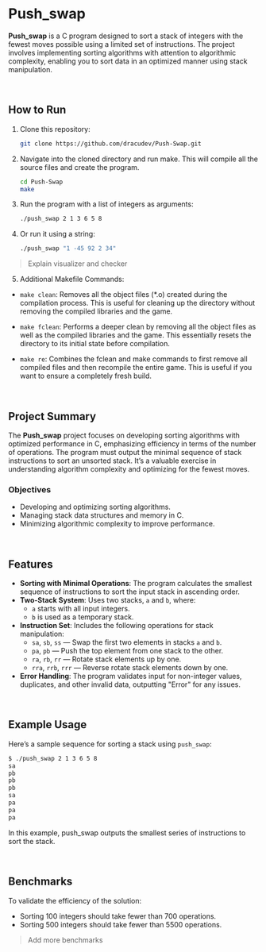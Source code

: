 # Push_swap

**Push_swap** is a C program designed to sort a stack of integers with the fewest moves possible using a limited set of instructions. The project involves implementing sorting algorithms with attention to algorithmic complexity, enabling you to sort data in an optimized manner using stack manipulation.

<br>

## How to Run

1. Clone this repository:
   ```bash
   git clone https://github.com/dracudev/Push-Swap.git
   ```
2. Navigate into the cloned directory and run make. This will compile all the source files and create the program.

   ```bash
   cd Push-Swap
   make
   ```
   
3. Run the program with a list of integers as arguments:
   ```bash
   ./push_swap 2 1 3 6 5 8
   ```   
4. Or run it using a string:
   ```bash
   ./push_swap "1 -45 92 2 34"
   ```

> Explain visualizer and checker

5. Additional Makefile Commands:

  - `make clean`: Removes all the object files (*.o) created during the compilation process. This is useful for cleaning up the directory without removing the compiled libraries and the game.
    
  - `make fclean`: Performs a deeper clean by removing all the object files as well as the compiled libraries and the game. This essentially resets the directory to its initial state before compilation.

  - `make re`: Combines the fclean and make commands to first remove all compiled files and then recompile the entire game. This is useful if you want to ensure a completely fresh build.

<br>

## Project Summary

The **Push_swap** project focuses on developing sorting algorithms with optimized performance in C, emphasizing efficiency in terms of the number of operations. The program must output the minimal sequence of stack instructions to sort an unsorted stack. It’s a valuable exercise in understanding algorithm complexity and optimizing for the fewest moves.

### Objectives
- Developing and optimizing sorting algorithms.
- Managing stack data structures and memory in C.
- Minimizing algorithmic complexity to improve performance.

<br>

## Features

- **Sorting with Minimal Operations**: The program calculates the smallest sequence of instructions to sort the input stack in ascending order.
- **Two-Stack System**: Uses two stacks, `a` and `b`, where:
  - `a` starts with all input integers.
  - `b` is used as a temporary stack.
- **Instruction Set**: Includes the following operations for stack manipulation:
  - `sa`, `sb`, `ss` — Swap the first two elements in stacks `a` and `b`.
  - `pa`, `pb` — Push the top element from one stack to the other.
  - `ra`, `rb`, `rr` — Rotate stack elements up by one.
  - `rra`, `rrb`, `rrr` — Reverse rotate stack elements down by one.
- **Error Handling**: The program validates input for non-integer values, duplicates, and other invalid data, outputting "Error" for any issues.

<br>

## Example Usage

Here’s a sample sequence for sorting a stack using `push_swap`:

```bash
$ ./push_swap 2 1 3 6 5 8
sa
pb
pb
pb
sa
pa
pa
pa
```

In this example, push_swap outputs the smallest series of instructions to sort the stack.

<br>

## Benchmarks

To validate the efficiency of the solution:
- Sorting 100 integers should take fewer than 700 operations.
- Sorting 500 integers should take fewer than 5500 operations.

> Add more benchmarks

